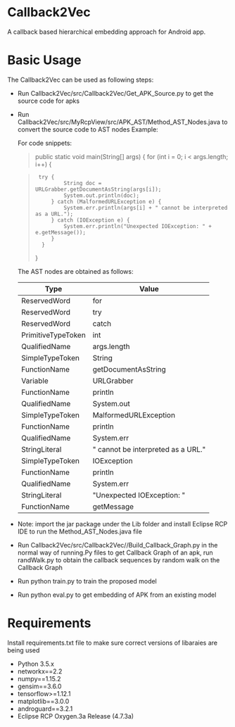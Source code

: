 # Callback2Vec
A callback based hierarchical embedding approach for Android app.
# Basic Usage
The Callback2Vec can be used as following steps:
- Run Callback2Vec/src/Callback2Vec/Get_APK_Source.py to get the source code for apks
- Run Callback2Vec/src/MyRcpView/src/APK_AST/Method_AST_Nodes.java to convert the source code to AST nodes 
  Example:
  
  For code snippets:
  
  > public static void main(String[] args) {
  >    for (int i = 0; i < args.length; i++) {
  
  >      try {
  >              String doc = URLGrabber.getDocumentAsString(args[i]);
  >              System.out.println(doc);
  >          } catch (MalformedURLException e) {
  >              System.err.println(args[i] + " cannot be interpreted as a URL.");
  >          } catch (IOException e) {
  >              System.err.println("Unexpected IOException: " + e.getMessage());
  >          }
  >       }
  > }
  
  The AST nodes are obtained as follows:
  
  Type     | Value
  -------- | -----
  ReservedWord  | for
  ReservedWord  | try
  ReservedWord  | catch
  PrimitiveTypeToken  | int
  QualifiedName  | args.length
  SimpleTypeToken  | String
  FunctionName  | getDocumentAsString
  Variable  | URLGrabber
  FunctionName  | println
  QualifiedName  | System.out
  SimpleTypeToken  | MalformedURLException
  FunctionName  | println
  QualifiedName  | System.err
  StringLiteral  | " cannot be interpreted as a URL."
  SimpleTypeToken  | IOException
  FunctionName  | println
  QualifiedName  | System.err
  StringLiteral  | "Unexpected IOException: "
  FunctionName  | getMessage
- Note: import the jar package under the Lib folder and install Eclipse RCP IDE to run the Method_AST_Nodes.java file
- Run Callback2Vec/src/Callback2Vec//Build_Callback_Graph.py in the normal way of running.Py files to get Callback Graph of an apk, run randWalk.py to obtain the callback sequences by random walk on the Callback Graph
- Run python train.py to train the proposed model
- Run python eval.py to get embedding of APK from an existing model
# Requirements
Install requirements.txt file to make sure correct versions of libaraies are being used
- Python 3.5.x
- networkx==2.2
- numpy==1.15.2
- gensim==3.6.0
- tensorflow>=1.12.1
- matplotlib==3.0.0
- androguard==3.2.1
- Eclipse RCP Oxygen.3a Release (4.7.3a)
